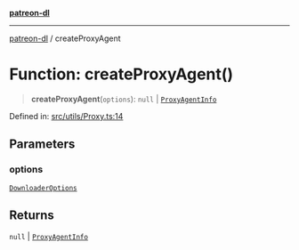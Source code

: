 [**patreon-dl**](../README.md)

***

[patreon-dl](../README.md) / createProxyAgent

# Function: createProxyAgent()

> **createProxyAgent**(`options`): `null` \| [`ProxyAgentInfo`](../interfaces/ProxyAgentInfo.md)

Defined in: [src/utils/Proxy.ts:14](https://github.com/patrickkfkan/patreon-dl/blob/13dcc2ff5398507f6088673ed657c12686142841/src/utils/Proxy.ts#L14)

## Parameters

### options

[`DownloaderOptions`](../interfaces/DownloaderOptions.md)

## Returns

`null` \| [`ProxyAgentInfo`](../interfaces/ProxyAgentInfo.md)
